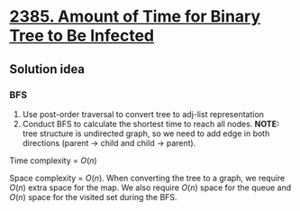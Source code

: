 # [2385. Amount of Time for Binary Tree to Be Infected](https://leetcode.com/problems/amount-of-time-for-binary-tree-to-be-infected/description/)

## Solution idea
### BFS
1. Use post-order traversal to convert tree to adj-list representation
2. Conduct BFS to calculate the shortest time to reach all nodes. **NOTE:** tree structure is undirected graph, so we need to add edge in both directions (parent -> child and child -> parent).

Time complexity = $O(n)$

Space complexity = $O(n)$. When converting the tree to a graph, we require $O(n)$ extra space for the map. We also require $O(n)$ space for the queue and $O(n)$ space for the visited set during the BFS.